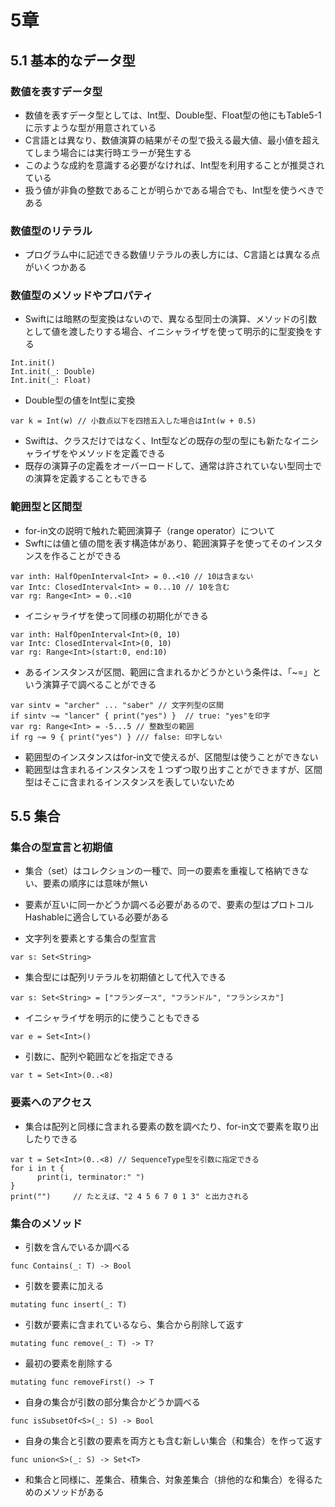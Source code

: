 
# 5章

## 5.1 基本的なデータ型

### 数値を表すデータ型

* 数値を表すデータ型としては、Int型、Double型、Float型の他にもTable5-1に示すような型が用意されている
* C言語とは異なり、数値演算の結果がその型で扱える最大値、最小値を超えてしまう場合には実行時エラーが発生する
* このような成約を意識する必要がなければ、Int型を利用することが推奨されている
* 扱う値が非負の整数であることが明らかである場合でも、Int型を使うべきである

### 数値型のリテラル

* プログラム中に記述できる数値リテラルの表し方には、C言語とは異なる点がいくつかある

### 数値型のメソッドやプロパティ

* Swiftには暗黙の型変換はないので、異なる型同士の演算、メソッドの引数として値を渡したりする場合、イニシャライザを使って明示的に型変換をする

```
Int.init()
Int.init(_: Double)
Int.init(_: Float)
```

* Double型の値をInt型に変換

```
var k = Int(w) // 小数点以下を四捨五入した場合はInt(w + 0.5)
```

* Swiftは、クラスだけではなく、Int型などの既存の型の型にも新たなイニシャライザをやメソッドを定義できる
* 既存の演算子の定義をオーバーロードして、通常は許されていない型同士での演算を定義することもできる

### 範囲型と区間型

* for-in文の説明で触れた範囲演算子（range operator）について
* Swftには値と値の間を表す構造体があり、範囲演算子を使ってそのインスタンスを作ることができる

```
var inth: HalfOpenInterval<Int> = 0..<10 // 10は含まない
var Intc: ClosedInterval<Int> = 0...10 // 10を含む
var rg: Range<Int> = 0..<10
```

* イニシャライザを使って同様の初期化ができる

```
var inth: HalfOpenInterval<Int>(0, 10)
var Intc: ClosedInterval<Int>(0, 10)
var rg: Range<Int>(start:0, end:10)
```

* あるインスタンスが区間、範囲に含まれるかどうかという条件は、「~=」という演算子で調べることができる

```
var sintv = "archer" ... "saber" // 文字列型の区間
if sintv ~= "lancer" { print("yes") }  // true: "yes"を印字
var rg: Range<Int> = -5...5 // 整数型の範囲
if rg ~= 9 { print("yes") } /// false: 印字しない
```

* 範囲型のインスタンスはfor-in文で使えるが、区間型は使うことができない
* 範囲型は含まれるインスタンスを１つずつ取り出すことができますが、区間型はそこに含まれるインスタンスを表していないため

## 5.5 集合

### 集合の型宣言と初期値

* 集合（set）はコレクションの一種で、同一の要素を重複して格納できない、要素の順序には意味が無い
* 要素が互いに同一かどうか調べる必要があるので、要素の型はプロトコルHashableに適合している必要がある

* 文字列を要素とする集合の型宣言

```
var s: Set<String>
```

* 集合型には配列リテラルを初期値として代入できる

```
var s: Set<String> = ["フランダース", "フランドル", "フランシスカ"]
```

* イニシャライザを明示的に使うこともできる

```
var e = Set<Int>()
```

* 引数に、配列や範囲などを指定できる

```
var t = Set<Int>(0..<8)
```

### 要素へのアクセス

* 集合は配列と同様に含まれる要素の数を調べたり、for-in文で要素を取り出したりできる

```
var t = Set<Int>(0..<8) // SequenceType型を引数に指定できる
for i in t {
      print(i, terminator:" ")
}
print("")     // たとえば、"2 4 5 6 7 0 1 3" と出力される
```

### 集合のメソッド

* 引数を含んでいるか調べる

```
func Contains(_: T) -> Bool
```

* 引数を要素に加える

```
mutating func insert(_: T)
```

* 引数が要素に含まれているなら、集合から削除して返す

```
mutating func remove(_: T) -> T?
```

* 最初の要素を削除する

```
mutating func removeFirst() -> T
```

* 自身の集合が引数の部分集合かどうか調べる

```
func isSubsetOf<S>(_: S) -> Bool
```

* 自身の集合と引数の要素を両方とも含む新しい集合（和集合）を作って返す

```
func union<S>(_: S) -> Set<T>
```

* 和集合と同様に、差集合、積集合、対象差集合（排他的な和集合）を得るためのメソッドがある
